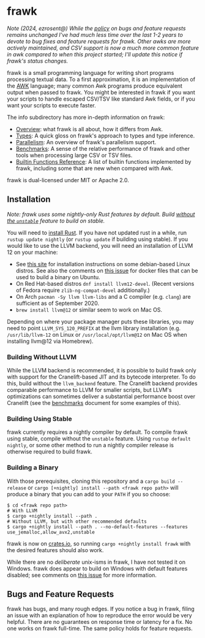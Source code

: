 # frawk

*Note (2024, ezrosent@) While the [policy](https://github.com/ezrosent/frawk?tab=readme-ov-file#bugs-and-feature-requests)
on bugs and feature requests remains unchanged I've had much less time over the last 1-2 years to devote to bug fixes and
feature requests for frawk. Other awks are more actively maintained, and CSV support is now a much
more common feature in awk compared to when this project started; I'll update this notice if frawk's status changes.*

frawk is a small programming language for writing short programs processing
textual data. To a first approximation, it is an implementation of the
[AWK](https://en.wikipedia.org/wiki/AWK) language; many common Awk programs
produce equivalent output when passed to frawk. You might be interested in frawk
if you want your scripts to handle escaped CSV/TSV like standard Awk fields, or
if you want your scripts to execute faster.

The info subdirectory has more in-depth information on frawk:

* [Overview](https://github.com/ezrosent/frawk/blob/master/info/overview.md):
  what frawk is all about, how it differs from Awk.
* [Types](https://github.com/ezrosent/frawk/blob/master/info/types.md): A
  quick gloss on frawk's approach to types and type inference.
* [Parallelism](https://github.com/ezrosent/frawk/blob/master/info/parallelism.md):
  An overview of frawk's parallelism support.
* [Benchmarks](https://github.com/ezrosent/frawk/blob/master/info/performance.md):
  A sense of the relative performance of frawk and other tools when processing
  large CSV or TSV files.
* [Builtin Functions Reference](https://github.com/ezrosent/frawk/blob/master/info/reference.md):
  A list of builtin functions implemented by frawk, including some that are new
  when compared with Awk.

frawk is dual-licensed under MIT or Apache 2.0.

## Installation

*Note: frawk uses some nightly-only Rust features by default.
Build [without the `unstable`](https://github.com/ezrosent/frawk#building-using-stable)
feature to build on stable.*  

You will need to [install Rust](https://rustup.rs/). If you have not updated rust in a while, 
run `rustup update nightly` (or `rustup update` if building using stable). If you would like
to use the LLVM backend, you will need an installation of LLVM 12 on your machine: 

* See [this site](https://apt.llvm.org/) for installation instructions on some debian-based Linux distros.
  See also the comments on [this issue](https://github.com/ezrosent/frawk/issues/63) for docker files that
  can be used to build a binary on Ubuntu.
* On Red Hat-based distros `dnf install llvm12-devel`. (Recent versions of Fedora require
  `zlib-ng-compat-devel` additionally.)
* On Arch `pacman -Sy llvm llvm-libs` and a C compiler (e.g. `clang`) are sufficient as of September 2020.
* `brew install llvm@12` or similar seem to work on Mac OS.

Depending on where your package manager puts these libraries, you may need to
point `LLVM_SYS_120_PREFIX` at the llvm library installation (e.g.
`/usr/lib/llvm-12` on Linux or `/usr/local/opt/llvm@12` on Mac OS when installing llvm@12 via Homebrew).

### Building Without LLVM

While the LLVM backend is recommended, it is possible to build frawk only with
support for the Cranelift-based JIT and its bytecode interpreter. To do this,
build without the `llvm_backend` feature. The Cranelift backend provides
comparable performance to LLVM for smaller scripts, but LLVM's optimizations
can sometimes deliver a substantial performance boost over Cranelift (see the
[benchmarks](https://github.com/ezrosent/frawk/blob/master/info/performance.md)
document for some examples of this).

### Building Using Stable

frawk currently requires a nightly compiler by default. To compile frawk using stable,
compile without the `unstable` feature. Using `rustup default nightly`, or some other
method to run a nightly compiler release is otherwise required to build frawk.

### Building a Binary

With those prerequisites, cloning this repository and a `cargo build --release`
or `cargo [+nightly] install --path <frawk repo path>` will produce a binary that you can
add to your `PATH` if you so choose:

```
$ cd <frawk repo path>
# With LLVM
$ cargo +nightly install --path .
# Without LLVM, but with other recommended defaults
$ cargo +nightly install --path . --no-default-features --features use_jemalloc,allow_avx2,unstable
```

frawk is now on [crates.io](https://crates.io/crates/frawk), so running 
`cargo +nightly install frawk` with the desired features should also work.

While there are no _deliberate_ unix-isms in frawk, I have not tested it on Windows.
frawk does appear to build on Windows with default features disabled; see comments on [this issue](https://github.com/ezrosent/frawk/issues/87)
for more information.

## Bugs and Feature Requests

frawk has bugs, and many rough edges. If you notice a bug in frawk, filing an issue
with an explanation of how to reproduce the error would be very helpful. There are
no guarantees on response time or latency for a fix. No one works on frawk full-time.
The same policy holds for feature requests.

